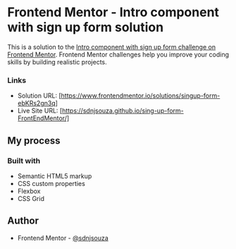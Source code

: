 # Frontend Mentor - Intro component with sign up form solution

This is a solution to the [Intro component with sign up form challenge on Frontend Mentor](https://www.frontendmentor.io/challenges/intro-component-with-signup-form-5cf91bd49edda32581d28fd1). Frontend Mentor challenges help you improve your coding skills by building realistic projects. 





### Links

- Solution URL: [https://www.frontendmentor.io/solutions/singup-form-ebKRs2gn3q]
- Live Site URL: [https://sdnjsouza.github.io/sing-up-form-FrontEndMentor/]
## My process

### Built with

- Semantic HTML5 markup
- CSS custom properties
- Flexbox
- CSS Grid



## Author

- Frontend Mentor - [@sdnjsouza](https://www.frontendmentor.io/profile/sdnjsouza)



